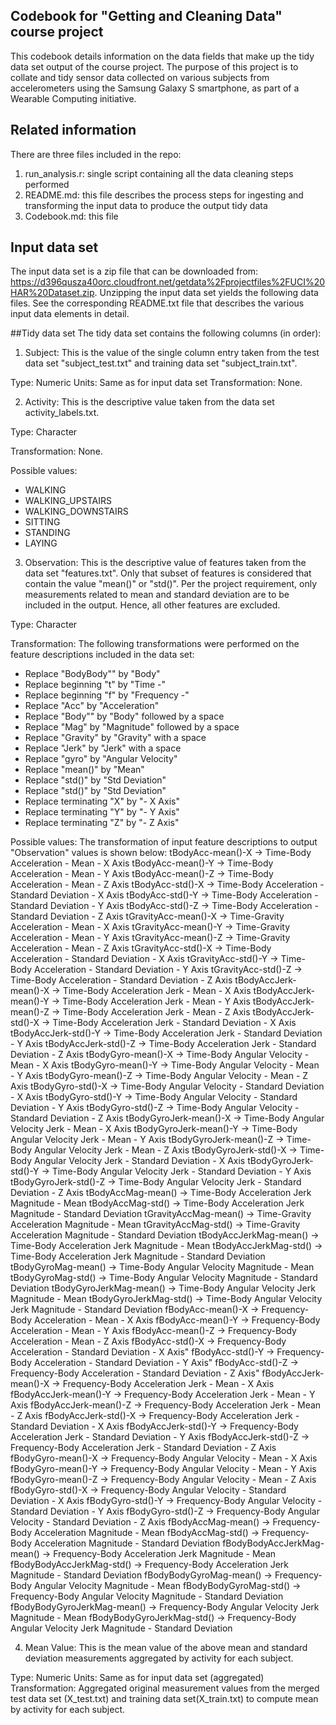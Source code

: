 ## Codebook for "Getting and Cleaning Data" course project
This codebook details information on the data fields that make up the tidy data set output of the course project. The purpose of this project is to collate and tidy sensor data collected on various subjects from accelerometers using the Samsung Galaxy S smartphone, as part of a Wearable Computing initiative.

## Related information
There are three files included in the repo:
1. run_analysis.r: single script containing all the data cleaning steps performed
2. README.md: this file describes the process steps for ingesting and transforming the input data to produce the output tidy data
3. Codebook.md: this file

## Input data set
The input data set is a zip file that can be downloaded from: https://d396qusza40orc.cloudfront.net/getdata%2Fprojectfiles%2FUCI%20HAR%20Dataset.zip. Unzipping the input data set yields the following data files. See the corresponding README.txt file that describes the various input data elements in detail.

##Tidy data set
The tidy data set contains the following columns (in order):

1. Subject: This is the value of the single column entry taken from the test data set "subject_test.txt" and training data set "subject_train.txt".

Type: Numeric
Units: Same as for input data set 
Transformation: None.

2. Activity: This is the descriptive value  taken from the data set activity_labels.txt.

Type: Character

Transformation: None.

Possible values: 
* WALKING
* WALKING_UPSTAIRS
* WALKING_DOWNSTAIRS
* SITTING
* STANDING
* LAYING

3. Observation: This is the descriptive value of features taken from the data set "features.txt". Only that subset of features is considered that contain the value "mean()" or "std()". Per the project requirement, only measurements related to mean and standard deviation are to be included in the output. Hence, all other features are excluded.

Type: Character

Transformation: The following transformations were performed on the feature descriptions included in the data set:
  * Replace "BodyBody"" by "Body"
  * Replace beginning "t" by "Time -"
  * Replace beginning "f" by "Frequency -"
  * Replace "Acc" by "Acceleration"
  * Replace "Body"" by "Body" followed by a space
  * Replace "Mag" by "Magnitude" followed by a space
  * Replace "Gravity" by "Gravity" with a space
  * Replace "Jerk" by "Jerk" with a space
  * Replace "gyro" by "Angular Velocity"
  * Replace "mean()" by "Mean"
  * Replace "std()" by "Std Deviation"
  * Replace "std()" by "Std Deviation"
  * Replace terminating "X" by "- X Axis"
  * Replace terminating "Y" by "- Y Axis"
  * Replace terminating "Z" by "- Z Axis"
  
Possible values: The transformation of input feature descriptions to output "Observation" values is shown below:
tBodyAcc-mean()-X -> Time-Body Acceleration - Mean - X Axis
tBodyAcc-mean()-Y -> Time-Body Acceleration - Mean - Y Axis
tBodyAcc-mean()-Z -> Time-Body Acceleration - Mean - Z Axis
tBodyAcc-std()-X -> Time-Body Acceleration - Standard Deviation - X Axis
tBodyAcc-std()-Y -> Time-Body Acceleration - Standard Deviation - Y Axis
tBodyAcc-std()-Z -> Time-Body Acceleration - Standard Deviation - Z Axis
tGravityAcc-mean()-X -> Time-Gravity Acceleration - Mean - X Axis
tGravityAcc-mean()-Y -> Time-Gravity Acceleration - Mean - Y Axis
tGravityAcc-mean()-Z -> Time-Gravity Acceleration - Mean - Z Axis
tGravityAcc-std()-X -> Time-Body Acceleration - Standard Deviation - X Axis
tGravityAcc-std()-Y -> Time-Body Acceleration - Standard Deviation - Y Axis
tGravityAcc-std()-Z -> Time-Body Acceleration - Standard Deviation - Z Axis
tBodyAccJerk-mean()-X -> Time-Body Acceleration Jerk - Mean - X Axis
tBodyAccJerk-mean()-Y -> Time-Body Acceleration Jerk - Mean - Y Axis
tBodyAccJerk-mean()-Z -> Time-Body Acceleration Jerk - Mean - Z Axis
tBodyAccJerk-std()-X -> Time-Body Acceleration Jerk - Standard Deviation - X Axis
tBodyAccJerk-std()-Y -> Time-Body Acceleration Jerk - Standard Deviation - Y Axis
tBodyAccJerk-std()-Z -> Time-Body Acceleration Jerk - Standard Deviation - Z Axis
tBodyGyro-mean()-X -> Time-Body Angular Velocity - Mean - X Axis
tBodyGyro-mean()-Y -> Time-Body Angular Velocity - Mean - Y Axis
tBodyGyro-mean()-Z -> Time-Body Angular Velocity - Mean - Z Axis
tBodyGyro-std()-X -> Time-Body Angular Velocity - Standard Deviation - X Axis
tBodyGyro-std()-Y -> Time-Body Angular Velocity - Standard Deviation - Y Axis
tBodyGyro-std()-Z -> Time-Body Angular Velocity - Standard Deviation - Z Axis
tBodyGyroJerk-mean()-X -> Time-Body Angular Velocity Jerk - Mean - X Axis
tBodyGyroJerk-mean()-Y -> Time-Body Angular Velocity Jerk - Mean - Y Axis
tBodyGyroJerk-mean()-Z -> Time-Body Angular Velocity Jerk - Mean - Z Axis
tBodyGyroJerk-std()-X -> Time-Body Angular Velocity Jerk - Standard Deviation - X Axis
tBodyGyroJerk-std()-Y -> Time-Body Angular Velocity Jerk - Standard Deviation - Y Axis
tBodyGyroJerk-std()-Z -> Time-Body Angular Velocity Jerk - Standard Deviation - Z Axis
tBodyAccMag-mean() -> Time-Body Acceleration Jerk Magnitude - Mean
tBodyAccMag-std() -> Time-Body Acceleration Jerk Magnitude - Standard Deviation
tGravityAccMag-mean() -> Time-Gravity Acceleration Magnitude - Mean
tGravityAccMag-std() -> Time-Gravity Acceleration Magnitude - Standard Deviation
tBodyAccJerkMag-mean() -> Time-Body Acceleration Jerk Magnitude - Mean
tBodyAccJerkMag-std() -> Time-Body Acceleration Jerk Magnitude - Standard Deviation
tBodyGyroMag-mean() -> Time-Body Angular Velocity Magnitude - Mean
tBodyGyroMag-std() -> Time-Body Angular Velocity Magnitude - Standard Deviation
tBodyGyroJerkMag-mean() -> Time-Body Angular Velocity Jerk Magnitude - Mean
tBodyGyroJerkMag-std() -> Time-Body Angular Velocity Jerk Magnitude - Standard Deviation
fBodyAcc-mean()-X -> Frequency-Body Acceleration - Mean - X Axis
fBodyAcc-mean()-Y -> Frequency-Body Acceleration - Mean - Y Axis
fBodyAcc-mean()-Z -> Frequency-Body Acceleration - Mean - Z Axis
fBodyAcc-std()-X -> Frequency-Body Acceleration - Standard Deviation - X Axis"
fBodyAcc-std()-Y -> Frequency-Body Acceleration - Standard Deviation - Y Axis"
fBodyAcc-std()-Z -> Frequency-Body Acceleration - Standard Deviation - Z Axis"
fBodyAccJerk-mean()-X -> Frequency-Body Acceleration Jerk - Mean - X Axis
fBodyAccJerk-mean()-Y -> Frequency-Body Acceleration Jerk - Mean - Y Axis
fBodyAccJerk-mean()-Z -> Frequency-Body Acceleration Jerk - Mean - Z Axis
fBodyAccJerk-std()-X -> Frequency-Body Acceleration Jerk - Standard Deviation - X Axis
fBodyAccJerk-std()-Y -> Frequency-Body Acceleration Jerk - Standard Deviation - Y Axis
fBodyAccJerk-std()-Z -> Frequency-Body Acceleration Jerk - Standard Deviation - Z Axis
fBodyGyro-mean()-X -> Frequency-Body Angular Velocity - Mean - X Axis
fBodyGyro-mean()-Y -> Frequency-Body Angular Velocity - Mean - Y Axis
fBodyGyro-mean()-Z -> Frequency-Body Angular Velocity - Mean - Z Axis
fBodyGyro-std()-X -> Frequency-Body Angular Velocity - Standard Deviation - X Axis
fBodyGyro-std()-Y -> Frequency-Body Angular Velocity - Standard Deviation - Y Axis
fBodyGyro-std()-Z -> Frequency-Body Angular Velocity - Standard Deviation - Z Axis
fBodyAccMag-mean() -> Frequency-Body Acceleration Magnitude - Mean
fBodyAccMag-std() -> Frequency-Body Acceleration Magnitude - Standard Deviation
fBodyBodyAccJerkMag-mean() -> Frequency-Body Acceleration Jerk Magnitude - Mean
fBodyBodyAccJerkMag-std() -> Frequency-Body Acceleration Jerk Magnitude - Standard Deviation
fBodyBodyGyroMag-mean() -> Frequency-Body Angular Velocity Magnitude - Mean
fBodyBodyGyroMag-std() -> Frequency-Body Angular Velocity Magnitude - Standard Deviation
fBodyBodyGyroJerkMag-mean() -> Frequency-Body Angular Velocity Jerk Magnitude - Mean
fBodyBodyGyroJerkMag-std() -> Frequency-Body Angular Velocity Jerk Magnitude - Standard Deviation

4. Mean Value: This is the mean value of the above mean and standard deviation measurements aggregated by activity for each subject.

Type: Numeric
Units: Same as for input data set (aggregated)
Transformation: Aggregated original measurement values from the merged test data set (X_test.txt) and training data set(X_train.txt) to compute mean by activity for each subject.
